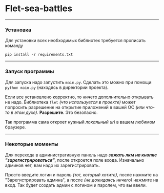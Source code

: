 # Flet-sea-battles

---

### Установка

Для установки всех необходимых библиотек требуется прописать команду


`pip install -r requirements.txt`

---

### Запуск программы

Для запуска надо запустить `main.py`. Сделать это можно при помощи
`python main.py` (находясь в директории проекта).

Если все установлено корректно, то ничего дополнительно открывать не надо. 
Библиотека `flet` _(что используется в проекте)_ может попросить разрешение на
открытие приложений в вашей ОС _(или что-то в этом духе)_. **Разрешите**.
Это безопасно.

Так программа сама откроет нужный _локальный url_ в вашем любимом браузере.

---

### Некоторые моменты

Для перехода в административную панель надо **_зажать лкм на кнопке "зарегистрироваться"_**,
после откроется поле входа. Изначально админов нет, вам надо их зарегистрировать.

Просто введите логин и пароль _(тот, который хотите)_, после нажмите на "Зарегистрировать админа", а после
_(не дожидаясь ничего)_ нажмите на вход. Так будет создать админ с логином и паролем, что вы ввели.
